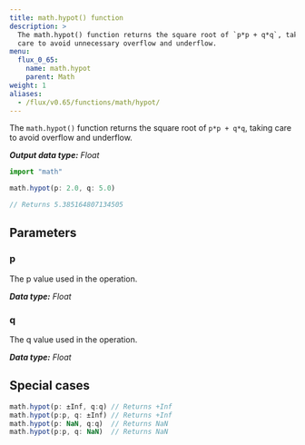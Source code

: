 ```yaml
---
title: math.hypot() function
description: >
  The math.hypot() function returns the square root of `p*p + q*q`, taking
  care to avoid unnecessary overflow and underflow.
menu:
  flux_0_65:
    name: math.hypot
    parent: Math
weight: 1
aliases:
  - /flux/v0.65/functions/math/hypot/
---
```


The `math.hypot()` function returns the square root  of `p*p + q*q`,
taking care to avoid overflow and underflow.

_**Output data type:** Float_

```js
import "math"

math.hypot(p: 2.0, q: 5.0)

// Returns 5.385164807134505
```

## Parameters

### p
The p value used in the operation.

_**Data type:** Float_

### q
The q value used in the operation.

_**Data type:** Float_

## Special cases
```js
math.hypot(p: ±Inf, q:q) // Returns +Inf
math.hypot(p:p, q: ±Inf) // Returns +Inf
math.hypot(p: NaN, q:q)  // Returns NaN
math.hypot(p:p, q: NaN)  // Returns NaN
```
